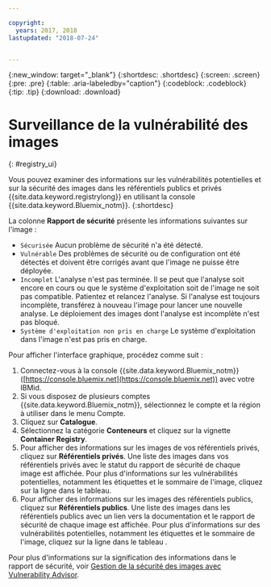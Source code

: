 ```yaml
---

copyright:
  years: 2017, 2018
lastupdated: "2018-07-24"


---
```


{:new_window: target="_blank"}
{:shortdesc: .shortdesc}
{:screen: .screen}
{:pre: .pre}
{:table: .aria-labeledby="caption"}
{:codeblock: .codeblock}
{:tip: .tip}
{:download: .download}


# Surveillance de la vulnérabilité des images
{: #registry_ui}

Vous pouvez examiner des informations sur les vulnérabilités potentielles et sur la sécurité des images dans les référentiels publics et privés {{site.data.keyword.registrylong}} en utilisant la console {{site.data.keyword.Bluemix_notm}}.
{:shortdesc}

La colonne **Rapport de sécurité** présente les informations suivantes sur l'image :
-   `Sécurisée` Aucun problème de sécurité n'a été détecté.
-   `Vulnérable` Des problèmes de sécurité ou de configuration ont été détectés et doivent être corrigés avant que l'image ne puisse être déployée.
-   `Incomplet` L'analyse n'est pas terminée. Il se peut que l'analyse soit encore en cours ou que le système d'exploitation soit de l'image ne soit pas compatible. Patientez et relancez l'analyse. Si l'analyse est toujours incomplète, transférez à nouveau l'image pour lancer une nouvelle analyse. Le déploiement
des images dont l'analyse est incomplète n'est pas bloqué.
-   `Système d'exploitation non pris en charge` Le système d'exploitation dans l'image n'est pas pris en charge.

Pour afficher l'interface graphique, procédez comme suit :

1.  Connectez-vous à la console {{site.data.keyword.Bluemix_notm}} ([https://console.bluemix.net](https://console.bluemix.net)) avec votre IBMid.
2.  Si vous disposez de plusieurs comptes {{site.data.keyword.Bluemix_notm}}, sélectionnez le compte et la région à utiliser dans le menu Compte.
3.  Cliquez sur **Catalogue**.
4.  Sélectionnez la catégorie **Conteneurs** et cliquez sur la vignette **Container Registry**.
5.  Pour afficher des informations sur les images de vos référentiels privés, cliquez sur **Référentiels privés**. Une liste des images dans vos référentiels privés avec le statut du rapport de sécurité de chaque image est affichée. Pour plus d'informations sur les vulnérabilités potentielles, notamment les étiquettes et le sommaire de l'image, cliquez sur la ligne dans le tableau.
6.  Pour afficher des informations sur les images des référentiels publics, cliquez sur **Référentiels publics**. Une liste des images dans les référentiels publics avec un lien vers la documentation et le rapport de sécurité de chaque image est affichée. Pour plus d'informations sur des vulnérabilités potentielles, notamment les étiquettes et le sommaire de l'image, cliquez sur la ligne dans le tableau .

Pour plus d'informations sur la signification des informations dans le rapport de sécurité, voir [Gestion de la sécurité des images avec Vulnerability Advisor](../va/va_index.html).
